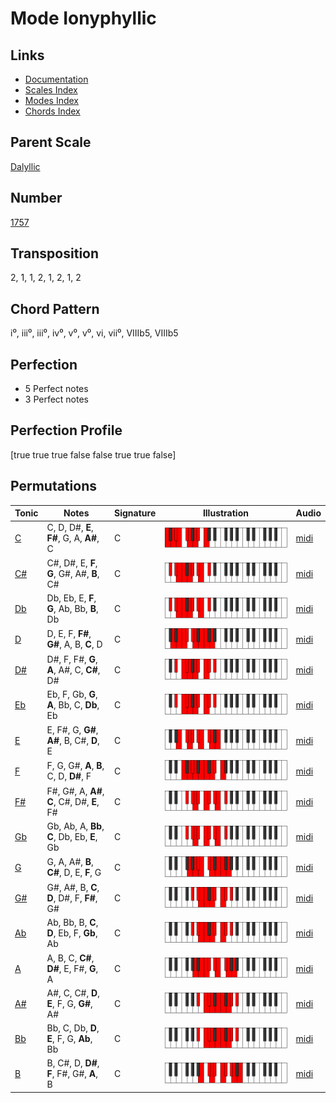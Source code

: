 # Mode Ionyphyllic

## Links

- [Documentation](README.md)
- [Scales Index](Scales.md)
- [Modes Index](Modes.md)
- [Chords Index](Chords.md)

## Parent Scale

[Dalyllic](ScaleDalyllic.md)

## Number

[1757](https://ianring.com/musictheory/scales/1757)

## Transposition

2, 1, 1, 2, 1, 2, 1, 2

## Chord Pattern

i⁰, iii⁰, iii⁰, iv⁰, v⁰, v⁰, vi, vii⁰, VIIIb5, VIIIb5

## Perfection

- 5 Perfect notes
- 3 Perfect notes

## Perfection Profile

[true true true false false true true false]

## Permutations

| Tonic | Notes | Signature | Illustration | Audio |
|-------|-------|-----------|--------------|-------|
| [C](ModeCNaturalIonyphyllic.md) | C, D, D#, **E**, **F#**, G, A, **A#**, C | C | ![CNaturalIonyphyllic](ModeCNaturalIonyphyllic.png) | [midi](https://github.com/edipermadi/music/blob/main/docs/ModeCNaturalIonyphyllic.mid?raw=true) |
| [C#](ModeCSharpIonyphyllic.md) | C#, D#, E, **F**, **G**, G#, A#, **B**, C# | C | ![CSharpIonyphyllic](ModeCSharpIonyphyllic.png) | [midi](https://github.com/edipermadi/music/blob/main/docs/ModeCSharpIonyphyllic.mid?raw=true) |
| [Db](ModeDFlatIonyphyllic.md) | Db, Eb, E, **F**, **G**, Ab, Bb, **B**, Db | C | ![DFlatIonyphyllic](ModeDFlatIonyphyllic.png) | [midi](https://github.com/edipermadi/music/blob/main/docs/ModeDFlatIonyphyllic.mid?raw=true) |
| [D](ModeDNaturalIonyphyllic.md) | D, E, F, **F#**, **G#**, A, B, **C**, D | C | ![DNaturalIonyphyllic](ModeDNaturalIonyphyllic.png) | [midi](https://github.com/edipermadi/music/blob/main/docs/ModeDNaturalIonyphyllic.mid?raw=true) |
| [D#](ModeDSharpIonyphyllic.md) | D#, F, F#, **G**, **A**, A#, C, **C#**, D# | C | ![DSharpIonyphyllic](ModeDSharpIonyphyllic.png) | [midi](https://github.com/edipermadi/music/blob/main/docs/ModeDSharpIonyphyllic.mid?raw=true) |
| [Eb](ModeEFlatIonyphyllic.md) | Eb, F, Gb, **G**, **A**, Bb, C, **Db**, Eb | C | ![EFlatIonyphyllic](ModeEFlatIonyphyllic.png) | [midi](https://github.com/edipermadi/music/blob/main/docs/ModeEFlatIonyphyllic.mid?raw=true) |
| [E](ModeENaturalIonyphyllic.md) | E, F#, G, **G#**, **A#**, B, C#, **D**, E | C | ![ENaturalIonyphyllic](ModeENaturalIonyphyllic.png) | [midi](https://github.com/edipermadi/music/blob/main/docs/ModeENaturalIonyphyllic.mid?raw=true) |
| [F](ModeFNaturalIonyphyllic.md) | F, G, G#, **A**, **B**, C, D, **D#**, F | C | ![FNaturalIonyphyllic](ModeFNaturalIonyphyllic.png) | [midi](https://github.com/edipermadi/music/blob/main/docs/ModeFNaturalIonyphyllic.mid?raw=true) |
| [F#](ModeFSharpIonyphyllic.md) | F#, G#, A, **A#**, **C**, C#, D#, **E**, F# | C | ![FSharpIonyphyllic](ModeFSharpIonyphyllic.png) | [midi](https://github.com/edipermadi/music/blob/main/docs/ModeFSharpIonyphyllic.mid?raw=true) |
| [Gb](ModeGFlatIonyphyllic.md) | Gb, Ab, A, **Bb**, **C**, Db, Eb, **E**, Gb | C | ![GFlatIonyphyllic](ModeGFlatIonyphyllic.png) | [midi](https://github.com/edipermadi/music/blob/main/docs/ModeGFlatIonyphyllic.mid?raw=true) |
| [G](ModeGNaturalIonyphyllic.md) | G, A, A#, **B**, **C#**, D, E, **F**, G | C | ![GNaturalIonyphyllic](ModeGNaturalIonyphyllic.png) | [midi](https://github.com/edipermadi/music/blob/main/docs/ModeGNaturalIonyphyllic.mid?raw=true) |
| [G#](ModeGSharpIonyphyllic.md) | G#, A#, B, **C**, **D**, D#, F, **F#**, G# | C | ![GSharpIonyphyllic](ModeGSharpIonyphyllic.png) | [midi](https://github.com/edipermadi/music/blob/main/docs/ModeGSharpIonyphyllic.mid?raw=true) |
| [Ab](ModeAFlatIonyphyllic.md) | Ab, Bb, B, **C**, **D**, Eb, F, **Gb**, Ab | C | ![AFlatIonyphyllic](ModeAFlatIonyphyllic.png) | [midi](https://github.com/edipermadi/music/blob/main/docs/ModeAFlatIonyphyllic.mid?raw=true) |
| [A](ModeANaturalIonyphyllic.md) | A, B, C, **C#**, **D#**, E, F#, **G**, A | C | ![ANaturalIonyphyllic](ModeANaturalIonyphyllic.png) | [midi](https://github.com/edipermadi/music/blob/main/docs/ModeANaturalIonyphyllic.mid?raw=true) |
| [A#](ModeASharpIonyphyllic.md) | A#, C, C#, **D**, **E**, F, G, **G#**, A# | C | ![ASharpIonyphyllic](ModeASharpIonyphyllic.png) | [midi](https://github.com/edipermadi/music/blob/main/docs/ModeASharpIonyphyllic.mid?raw=true) |
| [Bb](ModeBFlatIonyphyllic.md) | Bb, C, Db, **D**, **E**, F, G, **Ab**, Bb | C | ![BFlatIonyphyllic](ModeBFlatIonyphyllic.png) | [midi](https://github.com/edipermadi/music/blob/main/docs/ModeBFlatIonyphyllic.mid?raw=true) |
| [B](ModeBNaturalIonyphyllic.md) | B, C#, D, **D#**, **F**, F#, G#, **A**, B | C | ![BNaturalIonyphyllic](ModeBNaturalIonyphyllic.png) | [midi](https://github.com/edipermadi/music/blob/main/docs/ModeBNaturalIonyphyllic.mid?raw=true) |
